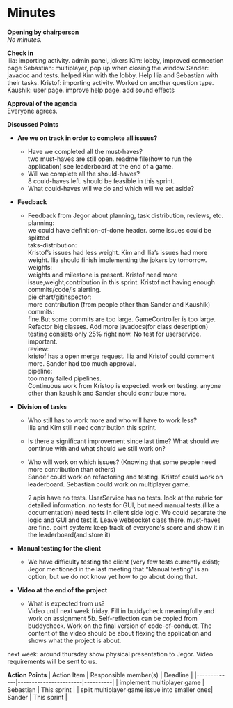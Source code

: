 # Minutes

**Opening by chairperson**\
_No minutes._

**Check in**\
Ilia: importing activity. admin panel, jokers
Kim: lobby, improved connection page
Sebastian: multiplayer, pop up when closing the window
Sander: javadoc and tests. helped Kim with the lobby.   Help Ilia and Sebastian with their tasks.
Kristof: importing activity. Worked on another question type.
Kaushik: user page. improve help page. add sound effects

**Approval of the agenda**\
Everyone agrees.

**Discussed Points**

- **Are we on track in order to complete all issues?**
    * Have we completed all the must-haves?\
      two must-haves are still open.
      readme file(how to run the application)
      see leaderboard at the end of a game.
    * Will we complete all the should-haves?\
      8 could-haves left. should be feasible in this sprint.
    * What could-haves will we do and which will we set aside?
- **Feedback**
    * Feedback from Jegor about planning, task distribution, reviews, etc.\
      planning:\
      we could have definition-of-done header.
      some issues could be splitted\
      taks-distribution:\
      Kristof’s issues had less weight.
      Kim and Ilia’s issues had more weight.
      Ilia should finish implementing the jokers by tomorrow.\
      weights:\
      weights and milestone is present.
      Kristof need more issue,weight,contribution in this sprint.
      Kristof not having enough commits/code/is alerting.\
      pie chart/gitinspector:\
      more contribution (from people other than Sander and Kaushik)\
      commits:\
      fine.But some commits are too large.
      GameController is too large. Refactor big classes.
      Add more javadocs(for class description)
      testing consists only 25% right now. No test for userservice. important.\
      review:\
      kristof has a open merge request.
      Ilia and Kristof could comment more.
      Sander had too much approval.\
      pipeline:\
      too many failed pipelines.\
      Continuous work from Kristop is expected.
      work on testing.
      anyone other than kaushik and Sander should contribute more.

- **Division of tasks**
    * Who still has to work more and who will have to work less?\
      Ilia and Kim still need contribution this sprint.
    * Is there a significant improvement since last time? What should we continue with and what should we still work on?
    * Who will work on which issues? (Knowing that some people need more contribution than others)\
      Sander could work on refactoring and testing.
      Kristof could work on leaderboard.
      Sebastian could work on multiplayer game.
    
      2 apis have no tests.
      UserService has no tests.
      look at the rubric for detailed information.
      no tests for GUI, but need manual tests.(like a documentation)
      need tests in client side logic. We could separate the logic and GUI and test it.
      Leave websocket class there.
      must-haves are fine.
      point system: keep track of everyone's score and show it in the leaderboard(and store it)






- **Manual testing for the client**
  * We have difficulty testing the client (very few tests currently exist); Jegor mentioned in the last meeting that “Manual testing” is an option, but we do not know yet how to go about doing that.
- **Video at the end of the project**
  * What is expected from us?\
    Video until next week friday.
    Fill in buddycheck meaningfully and work on assignment 5b. Self-reflection can be copied from buddycheck. Work on the final version of code-of-conduct.
    The content of the video should be about flexing the application and shows what the project is about.

next week:
around thursday show physical presentation to Jegor.
Video requirements will be sent to us.


**Action Points**
| Action Item | Responsible member(s) | Deadline |
|-------------|-----------------------|----------|
| implement multiplayer game | Sebastian | This sprint |
| split multiplayer game issue into smaller ones| Sander | This sprint |